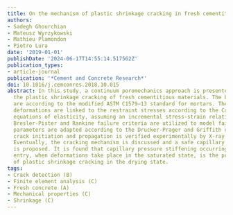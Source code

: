 ```yaml
---
title: On the mechanism of plastic shrinkage cracking in fresh cementitious materials
authors:
- Sadegh Ghourchian
- Mateusz Wyrzykowski
- Mathieu Plamondon
- Pietro Lura
date: '2019-01-01'
publishDate: '2024-06-17T14:55:14.517562Z'
publication_types:
- article-journal
publication: '*Cement and Concrete Research*'
doi: 10.1016/j.cemconres.2018.10.015
abstract: In this study, a continuum poromechanics approach is presented to model
  the plastic shrinkage cracking of fresh cementitious materials. The boundary conditions
  are according to the modified ASTM C1579–13 standard for mortars. The restrained
  deformations are linked to the restraint stresses according to the Cauchy-Navier
  equations of elasticity, assuming an incremental stress-strain relationship. The
  Bresler-Pister and Rankine failure criteria are utilized to model failure. The material
  parameters are adapted according to the Drucker-Prager and Griffith criteria. The
  crack initiation and propagation is verified experimentally by X-ray radiography.
  Eventually, the cracking mechanism is discussed and a safe capillary pressure limit
  is proposed. It is found that capillary pressure stiffening occurring before air
  entry, when deformations take place in the saturated state, is the predominant cause
  of plastic shrinkage cracking in the drying state.
tags:
- Crack detection (B)
- Finite element analysis (C)
- Fresh concrete (A)
- Mechanical properties (C)
- Shrinkage (C)
---
```

